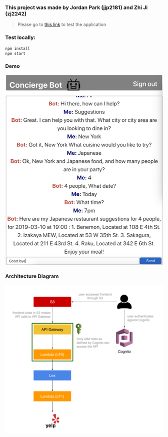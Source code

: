 ### This project was made by Jordan Park (jjp2181) and Zhi Ji (zj2242)

>Please go to [this link](http://concierge-bot.s3-website-us-east-1.amazonaws.com/) to test the application


### Test locally:

```
npm install
npm start
```


### Demo
![Alt text](chat_demo.png "Full Image")


### Architecture Diagram
![Alt text](Architecture_diagram.png "Full Image")



